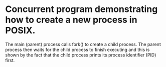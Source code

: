 # Concurrent program demonstrating how to create a new process in POSIX.

The main (parent) process calls fork() to create a child process. The parent process then waits for the child process to finish executing and this is shown by the fact
that the child process prints its process identifier (PID) first.